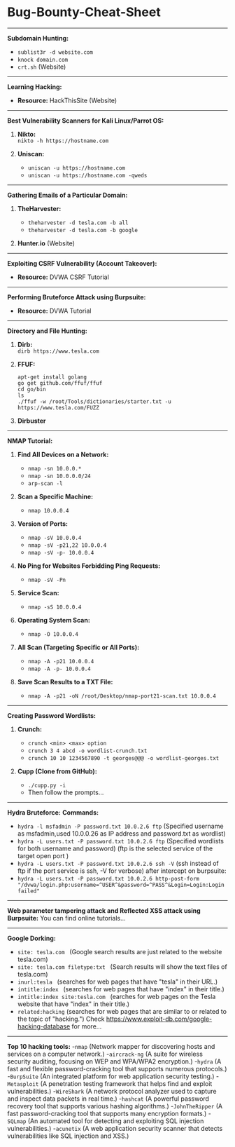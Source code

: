 # Bug-Bounty-Cheat-Sheet
---

**Subdomain Hunting:**

- `sublist3r -d website.com`
- `knock domain.com`
- `crt.sh` (Website)

---

**Learning Hacking:**

- **Resource:** HackThisSite (Website)

---

**Best Vulnerability Scanners for Kali Linux/Parrot OS:**

1. **Nikto:**  
   `nikto -h https://hostname.com`

2. **Uniscan:**  
   - `uniscan -u https://hostname.com`  
   - `uniscan -u https://hostname.com -qweds`

---

**Gathering Emails of a Particular Domain:**

1. **TheHarvester:**  
   - `theharvester -d tesla.com -b all`  
   - `theharvester -d tesla.com -b google`

2. **Hunter.io** (Website)

---

**Exploiting CSRF Vulnerability (Account Takeover):**

- **Resource:** DVWA CSRF Tutorial

---

**Performing Bruteforce Attack using Burpsuite:**

- **Resource:** DVWA Tutorial

---

**Directory and File Hunting:**

1. **Dirb:**  
   `dirb https://www.tesla.com`

2. **FFUF:**  
   ```
   apt-get install golang
   go get github.com/ffuf/ffuf
   cd go/bin
   ls
   ./ffuf -w /root/Tools/dictionaries/starter.txt -u https://www.tesla.com/FUZZ
   ```

3. **Dirbuster**

---

**NMAP Tutorial:**

1. **Find All Devices on a Network:**
   - `nmap -sn 10.0.0.*`
   - `nmap -sn 10.0.0.0/24`
   - `arp-scan -l`

2. **Scan a Specific Machine:**
   - `nmap 10.0.0.4`

3. **Version of Ports:**
   - `nmap -sV 10.0.0.4`
   - `nmap -sV -p21,22 10.0.0.4`
   - `nmap -sV -p- 10.0.0.4`

4. **No Ping for Websites Forbidding Ping Requests:**
   - `nmap -sV -Pn`

5. **Service Scan:**
   - `nmap -sS 10.0.0.4`

6. **Operating System Scan:**
   - `nmap -O 10.0.0.4`

7. **All Scan (Targeting Specific or All Ports):**
   - `nmap -A -p21 10.0.0.4`  
   - `nmap -A -p- 10.0.0.4`

8. **Save Scan Results to a TXT File:**
   - `nmap -A -p21 -oN /root/Desktop/nmap-port21-scan.txt 10.0.0.4`

---

**Creating Password Wordlists:**

1. **Crunch:**
   - `crunch <min> <max> option`
   - `crunch 3 4 abcd -o wordlist-crunch.txt`
   - `crunch 10 10 1234567890 -t georges@@@ -o wordlist-georges.txt`

2. **Cupp (Clone from GitHub):**
   - `./cupp.py -i`  
   - Then follow the prompts...

--- 

**Hydra Bruteforce:**
**Commands:**
   - `hydra -l msfadmin -P password.txt 10.0.2.6 ftp` (Specified username as msfadmin,used 10.0.0.26 as IP address and password.txt as wordlist)
   - `hydra -L users.txt -P password.txt 10.0.2.6 ftp` (Specified wordlists for both username and password)
   (ftp is the selected service of the target open port )
   - `hydra -L users.txt -P password.txt 10.0.2.6 ssh -V` (ssh instead of ftp if the port service is ssh, -V for verbose)
   after intercept on burpsuite:
   - `hydra -L users.txt -P password.txt 10.0.2.6 http-post-form "/dvwa/login.php:username=^USER^&password=^PASS^&Login=Login:Login failed" ` 

---

**Web parameter tampering attack and Reflected XSS attack using Burpsuite:**
You can find online tutorials...

---

**Google Dorking:**

- `site: tesla.com ` (Google search results are just related to the website tesla.com)
- `site: tesla.com filetype:txt ` (Search results will show the text files of tesla.com)
- `inurl:tesla ` (searches for web pages that have "tesla" in their URL.)
- `intitle:index ` (searches for web pages that have "index" in their title.)
- `intitle:index site:tesla.com ` (earches for web pages on the Tesla website that have "index" in their title.)
- `related:hacking` (searches for web pages that are similar to or related to the topic of "hacking.")
Check https://www.exploit-db.com/google-hacking-database for more...

---


**Top 10 hacking tools:**
-`nmap` (Network mapper for discovering hosts and services on a computer network.)
-`aircrack-ng` (A suite for wireless security auditing, focusing on WEP and WPA/WPA2 encryption.)
-`hydra` (A fast and flexible password-cracking tool that supports numerous protocols.)
-`BurpSuite` (An integrated platform for web application security testing.)
-`Metasploit` (A penetration testing framework that helps find and exploit vulnerabilities.)
-`WireShark` (A network protocol analyzer used to capture and inspect data packets in real time.)
-`hashcat` (A powerful password recovery tool that supports various hashing algorithms.)
-`JohnTheRipper` (A fast password-cracking tool that supports many encryption formats.)
-`SQLmap` (An automated tool for detecting and exploiting SQL injection vulnerabilities.)
-`acunetix` (A web application security scanner that detects vulnerabilities like SQL injection and XSS.)

